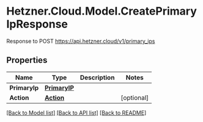 # Hetzner.Cloud.Model.CreatePrimaryIpResponse
Response to POST https://api.hetzner.cloud/v1/primary_ips

## Properties

Name | Type | Description | Notes
------------ | ------------- | ------------- | -------------
**PrimaryIp** | [**PrimaryIP**](PrimaryIP.md) |  | 
**Action** | [**Action**](Action.md) |  | [optional] 

[[Back to Model list]](../../README.md#documentation-for-models) [[Back to API list]](../../README.md#documentation-for-api-endpoints) [[Back to README]](../../README.md)

